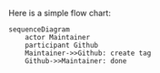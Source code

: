 Here is a simple flow chart:

```mermaid
sequenceDiagram
    actor Maintainer
    participant Github
    Maintainer->>Github: create tag
    Github->>Maintainer: done
```
